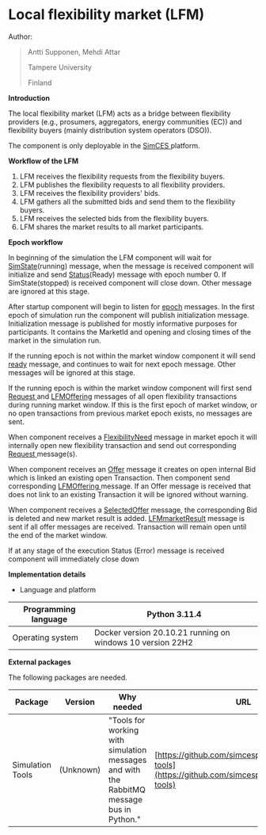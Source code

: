 # Local flexibility market (LFM)

Author:

> Antti Supponen, Mehdi Attar
>
> Tampere University
>
> Finland

**Introduction**

The local flexibility market (LFM) acts as a bridge between flexibility providers (e.g., prosumers, aggregators, energy communities (EC)) and flexibility buyers (mainly distribution system operators (DSO)).

The component is only deployable in the [SimCES ](https://simcesplatform.github.io/)platform.

**Workflow of the LFM**

1. LFM receives the flexibility requests from the flexibility buyers.
2. LFM publishes the flexibility requests to all flexibility providers.
3. LFM receives the flexibility providers' bids.
4. LFM gathers all the submitted bids and send them to the flexibility buyers.
5. LFM receives the selected bids from the flexibility buyers.
6. LFM shares the market results to all market participants.

**Epoch workflow**

In beginning of the simulation the LFM component will wait for [SimState](https://simcesplatform.github.io/core_msg-simstate/)(running) message, when the message is received component will initialize and send [Status](https://simcesplatform.github.io/core_msg-status/)(Ready) message with epoch number 0. If SimState(stopped) is received component will close down. Other message are ignored at this stage.

After startup component will begin to listen for [epoch](https://simcesplatform.github.io/core_msg-epoch/) messages. In the first epoch of simulation run the component will publish initialization message. Initialization message is published for mostly informative purposes for participants. It contains the MarketId and opening and closing times of the market in the simulation run.

If the running epoch is not within the market window component it will send [ready](https://simcesplatform.github.io/core_msg-status/#ready-message) message, and continues to wait for next epoch message. Other messages will be ignored at this stage.

If the running epoch is within the market window component will first send [Request ](https://simcesplatform.github.io/energy_msg-request/)and [LFMOffering](https://simcesplatform.github.io/energy_msg-lfmoffering/) messages of all open flexibility transactions during running market window. If this is the first epoch of market window, or no open transactions from previous market epoch exists, no messages are sent.

When component receives a [FlexibilityNeed](https://simcesplatform.github.io/energy_msg-flexibilityneed/) message in market epoch it will internally open new flexibility transaction and send out corresponding [Request ](https://simcesplatform.github.io/energy_msg-request/)message(s).

When component receives an [Offer](https://simcesplatform.github.io/energy_msg-offer/) message it creates on open internal Bid which is linked an existing open Transaction. Then component send corresponding [LFMOffering ](https://simcesplatform.github.io/energy_msg-lfmoffering/)message. If an Offer message is received that does not link to an existing Transaction it will be ignored without warning.

When component receives a [SelectedOffer](https://simcesplatform.github.io/energy_msg-selectedoffer/) message, the corresponding Bid is deleted and new market result is added. [LFMmarketResult](https://simcesplatform.github.io/energy_msg-lfmmarketresult/) message is sent if all offer messages are received. Transaction will remain open until the end of the market window.

If at any stage of the execution Status (Error) message is received component will immediately close down

**Implementation details**

* Language and platform

| Programming language | Python 3.11.4                                             |
| -------------------- | ---------------------------------------------------------- |
| Operating system     | Docker version 20.10.21 running on windows 10 version 22H2 |

**External packages**

The following packages are needed.

| Package          | Version   | Why needed                                                                                | URL                                                                                                   |
| ---------------- | --------- | ----------------------------------------------------------------------------------------- | ----------------------------------------------------------------------------------------------------- |
| Simulation Tools | (Unknown) | "Tools for working with simulation messages and with the RabbitMQ message bus in Python." | [https://github.com/simcesplatform/simulation-tools](https://github.com/simcesplatform/simulation-tools) |
